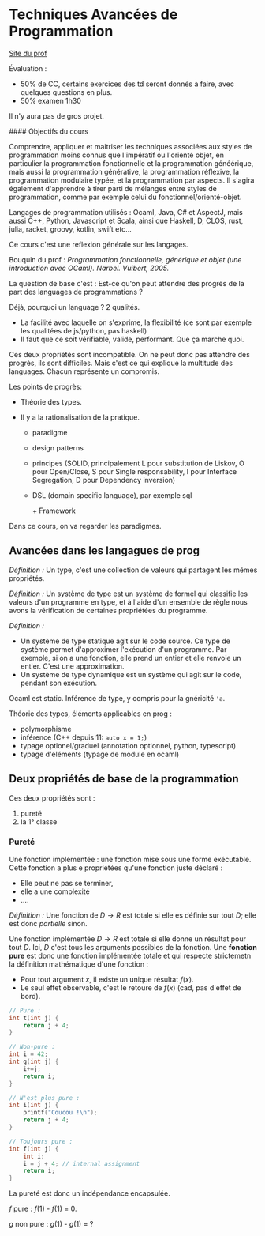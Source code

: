 # Techniques Avancées de Programmation

[Site du prof](https://dept-info.labri.fr/~narbel/TAP/)

Évaluation : 

* 50% de CC, certains exercices des td seront donnés à faire, avec quelques questions en plus.
* 50% examen 1h30

Il n'y aura pas de gros projet.

#### Objectifs du cours

Comprendre, appliquer et maitriser les techniques associées aux styles de programmation moins connus que l'impératif ou l'orienté objet, en particulier la programmation fonctionnelle et la programmation généérique, mais aussi la programmation générative, la programmation réflexive, la programmation modulaire typée, et la programmation par aspects. Il s'agira également d'apprendre à tirer parti de mélanges entre styles de programmation, comme par exemple celui du fonctionnel/orienté-objet. 

Langages de programmation utilisés  : Ocaml, Java, C# et AspectJ, mais aussi C++, Python, Javascript et Scala, ainsi que Haskell, D, CLOS, rust, julia, racket, groovy, kotlin, swift etc...

Ce cours c'est une reflexion générale sur les langages. 

Bouquin du prof : *Programmation fonctionnelle, générique et objet (une introduction avec OCaml). Narbel. Vuibert, 2005.*



La question de base c'est : Est-ce qu'on peut attendre des progrès de la part des languages de programmations ?

Déjà, pourquoi un language ? 2 qualités. 

* La facilité avec laquelle on s'exprime, la flexibilité (ce sont par exemple les qualitées de js/python, pas haskell)
* Il faut que ce soit vérifiable, valide, performant. Que ça marche quoi.

Ces deux propriétés sont incompatible. On ne peut donc pas attendre des progrès, ils sont difficiles. Mais c'est ce qui explique la multitude des languages. Chacun représente un compromis. 

Les points de progrès:

* Théorie des types.

* Il y a la rationalisation de la pratique.

  * paradigme

  * design patterns

  * principes (SOLID, principalement L pour substitution de Liskov, O pour Open/Close, S pour Single responsability, I pour Interface Segregation, D pour Dependency inversion)

  * DSL (domain specific language), par exemple sql

    \+ Framework

Dans ce cours, on va regarder les paradigmes.





## Avancées dans les langagues de prog



*Définition :* Un type, c'est une collection de valeurs qui partagent les mêmes propriétés.

*Définition :* Un système de type est un système de formel qui classifie les valeurs d'un programme en type, et à l'aide d'un ensemble de règle nous avons la vérification de certaines propriétées du programme.

*Définition :*  

* Un système de type statique agit sur le code source. Ce type de système permet d'approximer l'exécution d'un programme. Par exemple, si on a une fonction, elle prend un entier et elle renvoie un entier. C'est une approximation.
* Un système de type dynamique est un système qui agit sur le code, pendant son exécution.

Ocaml est static. Inférence de type, y compris pour la gnéricité `'a`.

Théorie des types, éléments applicables en prog : 

* polymorphisme
* inférence (C++ depuis 11: `auto x = 1;`)
* typage optionel/graduel (annotation optionnel, python, typescript)
* typage d'éléments (typage de module en ocaml)



## Deux propriétés de base de la programmation



Ces deux propriétés sont : 

1. pureté
2. la 1° classe

### Pureté

Une fonction implémentée : une fonction mise sous une forme exécutable. Cette fonction a plus e propriétées qu'une fonction juste déclaré : 

* Elle peut ne pas se terminer,
* elle a une complexité
* ....

*Définition :* Une fonction de $D \rightarrow R$ est totale si elle es définie sur tout $D$; elle est donc *partielle* sinon.

Une fonction implémentée $D \rightarrow R$  est totale si elle donne un résultat pour tout $D$. Ici, $D$ c'est tous les arguments possibles de la fonction. Une **fonction pure** est donc une fonction implémentée totale et qui respecte strictemetn la définition mathématique d'une fonction : 

- Pour tout argument $x$, il existe un unique résultat $f(x)$.
- Le seul effet observable, c'est le retoure de $f(x)$  (cad, pas d'effet de bord).

```c
// Pure : 
int t(int j) {
    return j + 4;
}

// Non-pure :
int i = 42;
int g(int j) {
    i+=j;
    return i;
}

// N'est plus pure :
int i(int j) {
    printf("Coucou !\n");
    return j + 4;
}

// Toujours pure :
int f(int j) {
    int i;
    i = j + 4; // internal assignment
    return i;
}
```

La pureté est donc un indépendance encapsulée. 

$f$ pure : $f(1)$ - $f(1)$ = 0.

$g$ non pure : $g(1)$ - $g(1)$ = ?